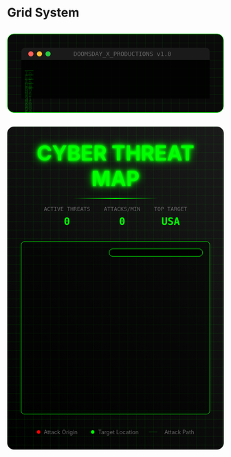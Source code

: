 # Grid System

<div class="config-container">
  <div class="cyber-grid"></div>
  <div class="terminal-header">
    <div class="terminal-controls">
      <span class="control"></span>
      <span class="control"></span>
      <span class="control"></span>
    </div>
    <div class="terminal-title">DOOMSDAY_X_PRODUCTIONS v1.0</div>
  </div>

  <div class="terminal-window">
    <!-- Terminal lines dynamically typed -->
    <div class="line">Initializing configuration collection...</div>
    <div class="line">Found 312 Bullet Configs...</div>
    <div class="line">Found 267 BAS Configs...</div>
    <div class="line">Found 281 BL Tools Configs...</div>
    <div class="line success">System ready.</div>
  </div>
</div>


<div class="threat-container">
  <div class="cyber-grid"></div>
  <div class="map-header">
    <h1 class="neon-text">CYBER THREAT MAP</h1>
    <div class="cyber-line"></div>
    <div class="stats-bar">
      <div class="stat">
        <span class="label">ACTIVE THREATS</span>
        <span class="value" id="activeThreats">0</span>
      </div>
      <div class="stat">
        <span class="label">ATTACKS/MIN</span>
        <span class="value" id="attacksPerMin">0</span>
      </div>
      <div class="stat">
        <span class="label">TOP TARGET</span>
        <span class="value" id="topTarget">USA</span>
      </div>
    </div>
  </div>

  <div class="map-container">
    <canvas id="threatMap"></canvas>
    <div class="attack-list" id="attackList"></div>
  </div>

  <div class="legend">
    <div class="legend-item">
      <span class="dot attack"></span>
      <span>Attack Origin</span>
    </div>
    <div class="legend-item">
      <span class="dot target"></span>
      <span>Target Location</span>
    </div>
    <div class="legend-item">
      <span class="line"></span>
      <span>Attack Path</span>
    </div>
  </div>
</div>

<script setup>
import { onMounted, onUnmounted } from 'vue'




// Map initialization and rendering
onMounted(() => {
  const canvas = document.getElementById('threatMap')
  const ctx = canvas.getContext('2d')
  const attackList = document.getElementById('attackList')
  const activeThreats = document.getElementById('activeThreats')
  const attacksPerMin = document.getElementById('attacksPerMin')
  
  // Set canvas size
  function resize() {
    canvas.width = canvas.offsetWidth
    canvas.height = canvas.offsetHeight
  }
  
  resize()
  window.addEventListener('resize', resize)

  // Define major countries/regions with coordinates for outlines
  const countries = {
    USA: {
      color: '#00ff00',
      points: [
        {x: 0.15, y: 0.25}, {x: 0.25, y: 0.25},
        {x: 0.25, y: 0.35}, {x: 0.15, y: 0.35}
      ]
    },
    China: {
      color: '#ff0000',
      points: [
        {x: 0.65, y: 0.3}, {x: 0.75, y: 0.3},
        {x: 0.75, y: 0.4}, {x: 0.65, y: 0.4}
      ]
    },
    Russia: {
      color: '#ffff00',
      points: [
        {x: 0.55, y: 0.2}, {x: 0.75, y: 0.2},
        {x: 0.75, y: 0.3}, {x: 0.55, y: 0.3}
      ]
    },
    EU: {
      color: '#00ffff',
      points: [
        {x: 0.45, y: 0.25}, {x: 0.55, y: 0.25},
        {x: 0.55, y: 0.35}, {x: 0.45, y: 0.35}
      ]
    },
    India: {
      color: '#ff00ff',
      points: [
        {x: 0.6, y: 0.35}, {x: 0.7, y: 0.35},
        {x: 0.7, y: 0.45}, {x: 0.6, y: 0.45}
      ]
    },
    Brazil: {
      color: '#00ff00',
      points: [
        {x: 0.25, y: 0.5}, {x: 0.35, y: 0.5},
        {x: 0.35, y: 0.6}, {x: 0.25, y: 0.6}
      ]
    }
  }

  // Convert country coordinates to attack points
  const attackPoints = Object.entries(countries).map(([name, data]) => {
    const centerX = data.points.reduce((sum, p) => sum + p.x, 0) / data.points.length
    const centerY = data.points.reduce((sum, p) => sum + p.y, 0) / data.points.length
    return { x: centerX, y: centerY, name }
  })

  // Active attacks
  let attacks = []
  let threatCount = 0
  let attackRate = 0
  let topTargetCount = {}

  // Generate random attack
  function generateAttack() {
    const origin = attackPoints[Math.floor(Math.random() * attackPoints.length)]
    const target = attackPoints[Math.floor(Math.random() * attackPoints.length)]
    
    // Update target statistics
    topTargetCount[target.name] = (topTargetCount[target.name] || 0) + 1
    
    // Update top target display
    const topTarget = Object.entries(topTargetCount)
      .sort(([,a], [,b]) => b - a)[0]
    if (topTarget) {
      document.getElementById('topTarget').textContent = topTarget[0]
    }
    
    return {
      origin: {
        x: origin.x * canvas.width,
        y: origin.y * canvas.height
      },
      target: {
        x: target.x * canvas.width,
        y: target.y * canvas.height
      },
      targetName: target.name,
      progress: 0,
      type: ['DDoS', 'Malware', 'Ransomware', 'Data Breach'][Math.floor(Math.random() * 4)]
    }
  }

  // Add attack to list
  function addAttackToList(attack) {
    const item = document.createElement('div')
    item.className = 'attack-item'
    item.innerHTML = `
      <span class="attack-type">${attack.type} → ${attack.targetName}</span>
      <span class="attack-progress"></span>
    `
    attackList.prepend(item)
    
    // Remove old items
    if (attackList.children.length > 5) {
      attackList.removeChild(attackList.lastChild)
    }
  }

  // Animation loop
  function animate() {
    // Clear canvas
    ctx.fillStyle = 'rgba(0, 0, 0, 0.1)'
    ctx.fillRect(0, 0, canvas.width, canvas.height)

    // Draw country outlines
    Object.entries(countries).forEach(([name, data]) => {
      ctx.beginPath()
      data.points.forEach((point, index) => {
        const x = point.x * canvas.width
        const y = point.y * canvas.height
        if (index === 0) {
          ctx.moveTo(x, y)
        } else {
          ctx.lineTo(x, y)
        }
      })
      // Close the path
      const first = data.points[0]
      ctx.lineTo(first.x * canvas.width, first.y * canvas.height)
      
      ctx.strokeStyle = data.color
      ctx.lineWidth = 2
      ctx.stroke()
      
      // Fill with semi-transparent color
      ctx.fillStyle = data.color.replace(')', ', 0.1)')
      ctx.fill()
    })
    
    
    // Update and draw attacks
    attacks = attacks.filter(attack => {
      attack.progress += 0.01
      
      if (attack.progress >= 1) {
        return false
      }
      
      // Calculate current position
      const x = attack.origin.x + (attack.target.x - attack.origin.x) * attack.progress
      const y = attack.origin.y + (attack.target.y - attack.origin.y) * attack.progress
      
      // Draw attack path
      ctx.beginPath()
      ctx.moveTo(attack.origin.x, attack.origin.y)
      ctx.lineTo(x, y)
      ctx.strokeStyle = `rgba(0, 255, 0, ${1 - attack.progress})`
      ctx.stroke()
      
      // Draw attack point
      ctx.beginPath()
      ctx.arc(x, y, 3, 0, Math.PI * 2)
      ctx.fillStyle = '#ff0000'
      ctx.fill()
      
      return true
    })
    
    // Generate new attacks
    if (Math.random() < 0.05) {
      const attack = generateAttack()
      attacks.push(attack)
      addAttackToList(attack)
      threatCount++
      attackRate = Math.min(attackRate + 1, 120)
    }
    
    // Update stats
    activeThreats.textContent = attacks.length
    attacksPerMin.textContent = attackRate
    
    requestAnimationFrame(animate)
  }
  
  // Start animation
  animate()
  
  // Update attack rate
  setInterval(() => {
    attackRate = Math.max(attackRate - 1, 0)
  }, 1000)
  
  // Cleanup
  onUnmounted(() => {
    window.removeEventListener('resize', resize)
  })
})



</script>

<style>
.config-container {
  background: #0a0a0a;
  border-radius: 1rem;
  padding: 2rem;
  margin: 2rem 0;
  position: relative;
  overflow: hidden;
  border: 1px solid #00ff00;
}

.cyber-grid {
  position: absolute;
  top: 0;
  left: 0;
  right: 0;
  bottom: 0;
  background: 
    linear-gradient(90deg, rgba(0, 255, 0, 0.1) 1px, transparent 1px),
    linear-gradient(rgba(0, 255, 0, 0.1) 1px, transparent 1px);
  background-size: 20px 20px;
  animation: gridScroll 20s linear infinite;
}

@keyframes gridScroll {
  0% { transform: translate(0, 0); }
  100% { transform: translate(20px, 20px); }
}

.terminal-header {
  position: relative;
  z-index: 1;
  background: #1a1a1a;
  padding: 0.5rem 1rem;
  border-radius: 0.5rem 0.5rem 0 0;
  display: flex;
  align-items: center;
}

.terminal-controls {
  display: flex;
  gap: 0.5rem;
}

.control {
  width: 12px;
  height: 12px;
  border-radius: 50%;
  background: #ff5f56;
}

.control:nth-child(2) { background: #ffbd2e; }
.control:nth-child(3) { background: #27c93f; }

.terminal-title {
  position: absolute;
  width: 100%;
  text-align: center;
  color: #666;
  font-family: monospace;
}

.terminal-window {
  position: relative;
  z-index: 1;
  background: rgba(0, 0, 0, 0.8);
  padding: 1rem;
  font-family: monospace;
  color: #00ff00;
}

.line {
  margin: 0.5rem 0;
  opacity: 0;
  animation: typeLine 0.5s ease forwards;
}

.line.success {
  color: #27c93f;
}



@keyframes typeLine {
  from { opacity: 0; transform: translateX(-10px); }
  to { opacity: 1; transform: translateX(0); }
}

.tools-grid {
  display: grid;
  grid-template-columns: repeat(auto-fit, minmax(250px, 1fr));
  gap: 1.5rem;
  margin: 2rem 0;
}

.module-grid {
  display: grid;
  grid-template-columns: repeat(auto-fit, minmax(300px, 1fr));
  gap: 2rem;
  margin: 2rem 0;
}

.module {
  background: rgba(0, 0, 0, 0.8);
  border: 1px solid;
  border-radius: 0.5rem;
  overflow: hidden;
  transition: all 0.3s ease;
}

.module[data-type="web"] { border-color: #ff5f56; }
.module[data-type="api"] { border-color: #ffbd2e; }
.module[data-type="data"] { border-color: #27c93f; }

.module:hover {
  transform: translateY(-5px);
  box-shadow: 0 0 20px rgba(0, 255, 0, 0.2);
}

.module-header {
  padding: 1rem;
  background: rgba(0, 0, 0, 0.5);
  display: flex;
  align-items: center;
  gap: 1rem;
}

.status-indicator {
  width: 10px;
  height: 10px;
  border-radius: 50%;
  background: currentColor;
  animation: pulse 2s infinite;
}

@keyframes pulse {
  0% { transform: scale(1); opacity: 1; }
  50% { transform: scale(1.2); opacity: 0.5; }
  100% { transform: scale(1); opacity: 1; }
}

.code-preview {
  padding: 1rem;
  background: #1a1a1a;
}

.code-preview pre {
  margin: 0;
  font-family: monospace;
}

.config-section {
  display: grid;
  grid-template-columns: repeat(auto-fit, minmax(300px, 1fr));
  gap: 1.5rem;
  margin: 2rem 0;
}

:deep(.feature-box) {
  background: var(--vp-c-bg-soft);
  border: 1px solid var(--vp-c-border);
  transition: all 0.3s ease;
}

:deep(.feature-box:hover) {
  transform: translateY(-4px);
  border-color: var(--vp-c-brand);
  box-shadow: 0 8px 16px rgba(0, 229, 255, 0.1);
}

:deep(.feature-title) {
  background: linear-gradient(120deg, var(--vp-c-brand), var(--vp-c-brand-dark));
  -webkit-background-clip: text;
  -webkit-text-fill-color: transparent;
}

  
.threat-container {
  position: relative;
  padding: 2rem;
  background: linear-gradient(45deg, #000, #1a1a1a);
  border-radius: 1rem;
  margin: 2rem 0;
  overflow: hidden;
}

.cyber-grid {
  position: absolute;
  top: 0;
  left: 0;
  right: 0;
  bottom: 0;
  background: 
    linear-gradient(90deg, rgba(0, 255, 0, 0.1) 1px, transparent 1px),
    linear-gradient(rgba(0, 255, 0, 0.1) 1px, transparent 1px);
  background-size: 20px 20px;
  animation: gridScroll 20s linear infinite;
  pointer-events: none;
}

.map-header {
  text-align: center;
  margin-bottom: 2rem;
  position: relative;
  z-index: 1;
}

.neon-text {
  font-size: 3rem;
  color: #00ff00;
  text-shadow: 
    0 0 5px #00ff00,
    0 0 10px #00ff00,
    0 0 20px #00ff00;
  margin: 0;
}

.cyber-line {
  height: 2px;
  background: linear-gradient(90deg, transparent, #00ff00, transparent);
  margin: 1rem auto;
  width: 200px;
}

.stats-bar {
  display: flex;
  justify-content: center;
  gap: 2rem;
  margin-top: 1rem;
}

.stat {
  display: flex;
  flex-direction: column;
  align-items: center;
  gap: 0.5rem;
}

.stat .label {
  color: #666;
  font-size: 0.8rem;
  font-family: monospace;
}

.stat .value {
  color: #00ff00;
  font-size: 1.5rem;
  font-family: monospace;
  font-weight: bold;
}

.map-container {
  position: relative;
  height: 400px;
  margin: 2rem 0;
  background: rgba(0, 0, 0, 0.5);
  border: 1px solid #00ff00;
  border-radius: 0.5rem;
  overflow: hidden;
}

#threatMap {
  position: absolute;
  top: 0;
  left: 0;
  width: 100%;
  height: 100%;
}

.attack-list {
  position: absolute;
  top: 1rem;
  right: 1rem;
  width: 200px;
  background: rgba(0, 0, 0, 0.8);
  border: 1px solid #00ff00;
  border-radius: 0.5rem;
  padding: 0.5rem;
}

.attack-item {
  display: flex;
  justify-content: space-between;
  align-items: center;
  padding: 0.5rem;
  border-bottom: 1px solid rgba(0, 255, 0, 0.2);
  color: #00ff00;
  font-family: monospace;
  font-size: 0.8rem;
}

.attack-item:last-child {
  border-bottom: none;
}

.attack-type {
  color: #ff0000;
}

.legend {
  display: flex;
  justify-content: center;
  gap: 2rem;
  margin-top: 1rem;
}

.attack-type {
  color: #ff0000;
  white-space: nowrap;
  overflow: hidden;
  text-overflow: ellipsis;
}

.legend-item {
  display: flex;
  align-items: center;
  gap: 0.5rem;
  color: #666;
  font-size: 0.8rem;
  white-space: nowrap;
}

.dot {
  width: 8px;
  height: 8px;
  border-radius: 50%;
}

.dot.attack {
  background: #ff0000;
}

.dot.target {
  background: #00ff00;
}

.line {
  width: 20px;
  height: 2px;
  background: #00ff00;
}

@keyframes gridScroll {
  0% { transform: translate(0, 0); }
  100% { transform: translate(20px, 20px); }
}
</style>
<script>
 import { onMounted, onUnmounted } from 'vue'

onMounted(() => {
  // ... (previous code)

  // Terminal animation
  const terminalLines = [
    "Initializing configuration collection...",
    "Found 312 Bullet Configs...",
    "Found 267 BAS Configs...",
    "Found 281 BL Tools Configs...",
    "<span class='success'>System ready.</span>"
  ]
  const terminalWindow = document.querySelector('.terminal-window')
  let currentLineIndex = 0

  function typeLine(line, callback) {
    // ... (typeLine function implementation)
  }

  function typeAllLines() {
    // ... (typeAllLines function implementation)
  }

  typeAllLines()
})

</script>